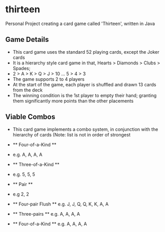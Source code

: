 # thirteen
Personal Project creating a card game called 'Thirteen', written in Java

## Game Details
- This card game uses the standard 52 playing cards, except the Joker cards
- It is a hierarchy style card game in that, Hearts > Diamonds > Clubs > Spades;
- 2 > A > K > Q > J > 10 ... 5 > 4 > 3
- The game supports 2 to 4 players
- At the start of the game, each player is shuffled and drawn 13 cards from the deck
- The winning condition is the 1st player to empty their hand; granting them significantly more points than the other placements

## Viable Combos
- This card game implements a combo system, in conjunction with the hierarchy of cards (Note: list is not in order of strongest
- ** Four-of-a-Kind **
- e.g. A, A, A, A
- ** Three-of-a-Kind **
- e.g. 5, 5, 5
- ** Pair **
- e.g 2, 2

- ** Four-pair Flush **
e.g. J, J, Q, Q, K, K, A, A
- ** Three-pairs **
e.g. A, A, A, A
- ** Four-of-a-Kind **
e.g. A, A, A, A

